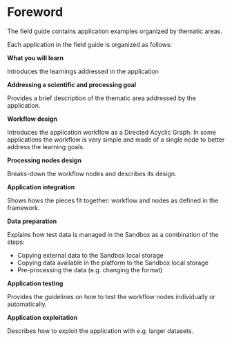 # Foreword

The field guide contains application examples organized by thematic areas.

Each application in the field guide is organized as follows:

**What you will learn**

Introduces the learnings addressed in the application

**Addressing a scientific and processing goal**

Provides a brief description of the thematic area addressed by the application.

**Workflow design**

Introduces the application workflow as a Directed Acyclic Graph. In some applications the workflow is very simple and made of a single node to better address the learning goals.

**Processing nodes design**

Breaks-down the workflow nodes and describes its design.

**Application integration**

Shows hows the pieces fit together: workflow and nodes as defined in the framework.

**Data preparation**

Explains how test data is managed in the Sandbox as a combination of the steps:

- Copying external data to the Sandbox local storage
- Copying data available in the platform to the Sandbox local storage
- Pre-processing the data (e.g. changing the format)

**Application testing**

Provides the guidelines on how to test the workflow nodes individually or automatically.

**Application exploitation**

Describes how to exploit the application with e.g. larger datasets.
